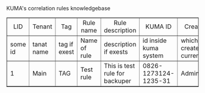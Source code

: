 <caption>KUMA's correlation rules knowledgebase</caption>
<table border="1">
    <tr name="HEADER"> 
        <td style="text-align: center;">LID</td>
        <td style="text-align: center;">Tenant</td>
        <td style="text-align: center;">Tag</td>
        <td style="text-align: center;">Rule name</td>
        <td style="text-align: center;">Rule description</td>
        <td style="text-align: center;">KUMA ID</td>
        <td style="text-align: center;">Created by</td>
    </tr>
	<tr> 
        <td>some id</td>
        <td>tanat name</td>
        <td>tag if exest</td>
        <td>Name of rule</td>
        <td>description if exests</td>
        <td>id inside kuma system</td>
        <td>which user created current rule</td>
    </tr>
	<tr> 
        <td>1</td>
        <td>Main</td>
        <td>TAG</td>
        <td>Test rule</td>
        <td>This is test rule for backuper</td>
        <td>0826-1273124-1235-31</td>
        <td>Administrator</td>
    </tr>
